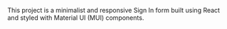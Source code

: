 This project is a minimalist and responsive Sign In form built using React and styled with Material UI (MUI) components.